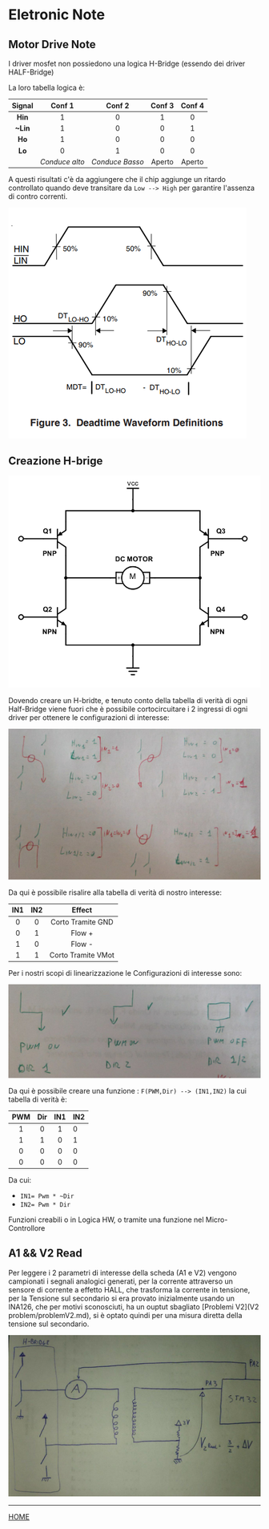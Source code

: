 # Eletronic Note

## Motor Drive Note

I driver mosfet non possiedono una logica H-Bridge (essendo dei driver HALF-Bridge)

La loro tabella logica è:


|  Signal  |     Conf 1     |     Conf 2      | Conf 3 | Conf 4 |
| :------: | :------------: | :-------------: | :----: | :----: |
| **Hin**  |       1        |        0        |   1    |   0    |
| **~Lin** |       1        |        0        |   0    |   1    |
|  **Ho**  |       1        |        0        |   0    |   0    |
|  **Lo**  |       0        |        1        |   0    |   0    |
|          | *Conduce alto* | *Conduce Basso* | Aperto | Aperto |

A questi risultati c'è da aggiungere che il chip aggiunge un ritardo controllato quando deve transitare da `Low --> High` per garantire l'assenza di contro correnti.

![Timing-low2high](img/Timing-low2high.png)

## Creazione H-brige



![H-Bridge](img/H-bridge.png)

Dovendo creare un H-bridte, e tenuto conto della tabella di verità di ogni Half-Bridge viene fuori che è possibile cortocircuitare i 2 ingressi di ogni driver per ottenere le configurazioni di interesse:

![Userfull-configuration](img/Userfull-configuration.png)

Da qui è possibile risalire alla tabella di verità di nostro interesse:

| IN1  | IN2  |       Effect       |
| :--: | :--: | :----------------: |
|  0   |  0   | Corto Tramite GND  |
|  0   |  1   |       Flow +       |
|  1   |  0   |       Flow -       |
|  1   |  1   | Corto Tramite VMot |

Per i nostri scopi di linearizzazione le Configurazioni di interesse sono:

![image-20210618180532267](img/Flow-interest.png)

Da qui è possibile creare una funzione : `F(PWM,Dir) --> (IN1,IN2)` la cui tabella di verità è:

| PWM  | Dir  | IN1  | IN2  |
| :--: | :--: | :--: | ---- |
|  1   |  0   |  1   | 0    |
|  1   |  1   |  0   | 1    |
|  0   |  0   |  0   | 0    |
|  0   |  0   |  0   | 0    |

Da cui:

- `IN1= Pwm * ~Dir`
- `IN2= Pwm * Dir`

Funzioni creabili o in Logica HW, o tramite una funzione nel Micro-Controllore

## A1 && V2 Read

Per leggere i 2 parametri di interesse della scheda (A1 e V2) vengono campionati i segnali analogici generati, per la corrente attraverso un sensore di corrente a effetto HALL, che trasforma la corrente in tensione, per la Tensione sul secondario si era provato inizialmente usando un INA126, che per motivi sconosciuti, ha un ouptut sbagliato [Problemi V2](V2 problem/problemV2.md), si è optato quindi per una misura diretta della tensione sul secondario.

![SamplingDiagram](img/SamplingDiagram.jpg)



---

[HOME](/)
